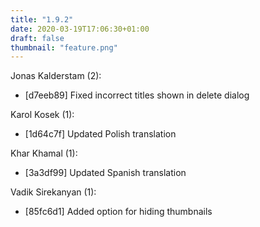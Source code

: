 ```yaml
---
title: "1.9.2"
date: 2020-03-19T17:06:30+01:00
draft: false
thumbnail: "feature.png"
---
```


Jonas Kalderstam (2):
  * [d7eeb89] Fixed incorrect titles shown in delete dialog

Karol Kosek (1):
  * [1d64c7f] Updated Polish translation

Khar Khamal (1):
  * [3a3df99] Updated Spanish translation

Vadik Sirekanyan (1):
  * [85fc6d1] Added option for hiding thumbnails

